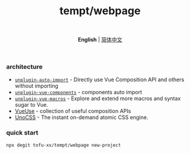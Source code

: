 <h1 align='center'>tempt/webpage</h1>

<br>

<p align='center'>
<b>English</b> | <a href="./README.zh-CN.md">简体中文</a>
</p>

<br>

### architecture

- [`unplugin-auto-import`](https://github.com/antfu/unplugin-auto-import) -
  Directly use Vue Composition API and others without importing
- [`unplugin-vue-components`](https://github.com/antfu/unplugin-vue-components) -
  components auto import
- [`unplugin-vue-macros`](https://github.com/sxzz/unplugin-vue-macros) -
  Explore and extend more macros and syntax sugar to Vue.
- [VueUse](https://github.com/antfu/vueuse) -
  collection of useful composition APIs
- [UnoCSS](https://github.com/unocss/unocss) -
  The instant on-demand atomic CSS engine.

### quick start

```bash
npx degit tofu-xx/tempt/webpage new-project
```
